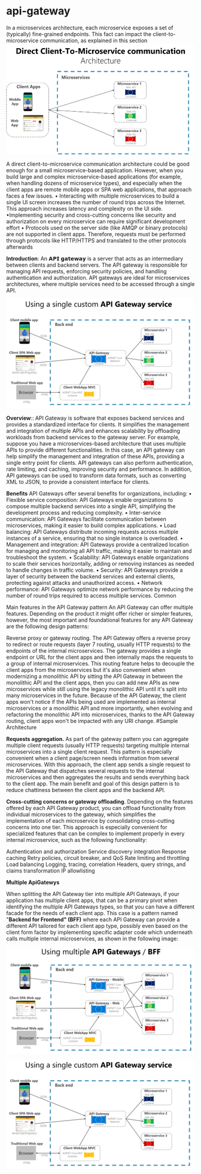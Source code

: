 # api-gateway

In a microservices architecture, each microservice exposes a set of (typically) fine-grained endpoints. 
This fact can impact the client-to-microservice communication, as explained in this section
![direct-client-to-microservice-communication.png](direct-client-to-microservice-communication.png)

A direct client-to-microservice communication architecture could be good enough for a small microservice-based application.
However, when you build large and complex microservice-based applications (for example, when handling dozens of
microservice types), and especially when the client apps are remote mobile apps or SPA web applications, that approach
faces a few issues.
• Interacting with multiple microservices to build a single UI screen increases the number of round trips across the Internet. 
This approach increases latency and complexity on the UI side.
•Implementing security and cross-cutting concerns like security and authorization on every microservice can require significant development effort
• Protocols used on the server side (like AMQP or binary protocols) are not supported in client apps. Therefore, requests must be performed through protocols like HTTP/HTTPS and translated to the other protocols afterwards


**Introduction**:
An 𝗔𝗣𝗜 𝗴𝗮𝘁𝗲𝘄𝗮𝘆 is a server that acts as an intermediary between clients and backend servers. 
The API gateway is responsible for managing API requests, enforcing security policies, 
and handling authentication and authorization. API gateways are ideal for microservices architectures,
where multiple services need to be accessed through a single API.

![custom-service-api-gateway.png](custom-service-api-gateway.png)


**Overview**::
API Gateway is software that exposes backend services and provides a standardized interface for clients. 
It simplifies the management and integration of multiple APIs and enhances scalability by offloading workloads from 
backend services to the gateway server.
For example, suppose you have a microservices-based architecture that uses multiple APIs to provide different functionalities. 
In this case, an API gateway can help simplify the management and integration of these APIs, providing a single entry point for clients.
API gateways can also perform authentication, rate limiting, and caching, improving security and performance. 
In addition, API gateways can be used to transform data formats, such as converting XML to JSON, to provide a consistent interface for clients.

**Benefits** 
API Gateways offer several benefits for organizations, including:
•	Flexible service composition: API Gateways enable organizations to compose multiple backend services into a single API, simplifying the development process and reducing complexity.
•	Inter-service communication: API Gateways facilitate communication between microservices, making it easier to build complex applications.
•	Load balancing: API Gateways distribute incoming requests across multiple instances of a service, ensuring that no single instance is overloaded.
•	Management and integration: API Gateways provide a centralized location for managing and monitoring all API traffic, making it easier to maintain and troubleshoot the system.
•	Scalability: API Gateways enable organizations to scale their services horizontally, adding or removing instances as needed to handle changes in traffic volume.
•	Security: API Gateways provide a layer of security between the backend services and external clients, protecting against attacks and unauthorized access.
•	Network performance: API Gateways optimize network performance by reducing the number of round trips required to access multiple services.
Common

Main features in the API Gateway pattern
An API Gateway can offer multiple features. Depending on the product it might offer richer or simpler features, however,
the most important and foundational features for any API Gateway are the following design patterns:

Reverse proxy or gateway routing. The API Gateway offers a reverse proxy to redirect or route requests (layer 7 routing, 
usually HTTP requests) to the endpoints of the internal microservices. The gateway provides a single endpoint
or URL for the client apps and then internally maps the requests to a group of internal microservices.
This routing feature helps to decouple the client apps from the microservices but it's also convenient when modernizing
a monolithic API by sitting the API Gateway in between the monolithic API and the client apps, then you can add new APIs 
as new microservices while still using the legacy monolithic API until it's split into many microservices in the future.
Because of the API Gateway, the client apps won't notice if the APIs being used are implemented as internal microservices 
or a monolithic API and more importantly, when evolving and refactoring the monolithic API into microservices, 
thanks to the API Gateway routing, client apps won't be impacted with any URI change.
#Sample Architecture

**Requests aggregation.** As part of the gateway pattern you can aggregate multiple client requests (usually HTTP requests)
targeting multiple internal microservices into a single client request. This pattern is especially convenient 
when a client page/screen needs information from several microservices. With this approach, the client app sends a single 
request to the API Gateway that dispatches several requests to the internal microservices and then aggregates the results 
and sends everything back to the client app. 
The main benefit and goal of this design pattern is to reduce chattiness between the client apps and the backend API.

**Cross-cutting concerns or gateway offloading**. Depending on the features offered by each API Gateway product, you can offload functionality from individual microservices to the gateway, which simplifies the implementation of each microservice by consolidating cross-cutting concerns into one tier. This approach is especially convenient for specialized features that can be complex to implement properly in every internal microservice, such as the following functionality:

Authentication and authorization
Service discovery integration
Response caching
Retry policies, circuit breaker, and QoS
Rate limiting and throttling
Load balancing
Logging, tracing, correlation
Headers, query strings, and claims transformation
IP allowlisting


**Multiple ApiGatewys**

When splitting the API Gateway tier into multiple API Gateways, if your application has multiple client apps, 
that can be a primary pivot when identifying the multiple API Gateways types, so that you can have a different facade for 
the needs of each client app. This case is a pattern named "**Backend for Frontend" (BFF)** where each API Gateway can provide
a different API tailored for each client app type, possibly even based on the client form factor by implementing specific 
adapter code which underneath calls multiple internal microservices, as shown in the following image:


![multiple-custom-api-gateways.png](multiple-custom-api-gateways.png)


![api_gateway_service.png](api_gateway_service.png)
